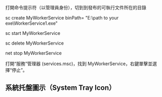 ﻿打開命令提示符（以管理員身份），切到到發布的可執行文件所在的目錄

sc create MyWorkerService binPath= "E:\path to your exe\WorkerService1.exe"

sc start MyWorkerService

sc delete MyWorkerService

net stop MyWorkerService

打開“服務”管理器 (services.msc)，找到 MyWorkerService，右鍵單擊並選擇“停止”。



系統托盤圖示（System Tray Icon）
--------------------------------
